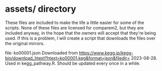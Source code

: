 # assets/ directory

These files are included to make the life a little easier for some of the scripts.
None of these files are licensed for comparem2, but they are included anyway, in the hope that the owners will accept that they're being used.
If this is a problem, I will create a script that downloads the files over the original mirrors.

file: ko00001.json
Downloaded from https://www.kegg.jp/kegg-bin/download_htext?htext=ko00001.keg&format=json&filedir= 2023-08-28. Used in kegg_pathway.R. Should be updated every once in a while.

